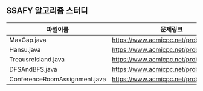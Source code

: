 ## SSAFY 알고리즘 스터디
파일이름 |문제링크|
|-----|---|
|MaxGap.java| https://www.acmicpc.net/problem/10819 |
|Hansu.java| https://www.acmicpc.net/problem/1065 |
|TreausreIsland.java|https://www.acmicpc.net/problem/2589|
|DFSAndBFS.java|https://www.acmicpc.net/problem/1260|
|ConferenceRoomAssignment.java|https://www.acmicpc.net/problem/1931|
